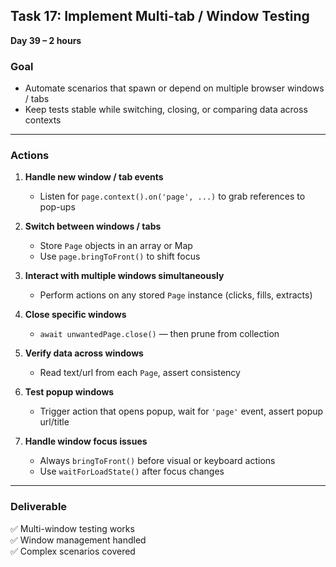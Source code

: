 ## Task 17: Implement Multi-tab / Window Testing  
**Day 39 – 2 hours**

### Goal  
- Automate scenarios that spawn or depend on multiple browser windows / tabs  
- Keep tests stable while switching, closing, or comparing data across contexts  

---

### Actions  
1. **Handle new window / tab events**  
   - Listen for `page.context().on('page', ...)` to grab references to pop-ups  

2. **Switch between windows / tabs**  
   - Store `Page` objects in an array or Map  
   - Use `page.bringToFront()` to shift focus  

3. **Interact with multiple windows simultaneously**  
   - Perform actions on any stored `Page` instance (clicks, fills, extracts)  

4. **Close specific windows**  
   - `await unwantedPage.close()` — then prune from collection  

5. **Verify data across windows**  
   - Read text/url from each `Page`, assert consistency  

6. **Test popup windows**  
   - Trigger action that opens popup, wait for `'page'` event, assert popup url/title  

7. **Handle window focus issues**  
   - Always `bringToFront()` before visual or keyboard actions  
   - Use `waitForLoadState()` after focus changes  

---

### Deliverable  
✅ Multi-window testing works  
✅ Window management handled  
✅ Complex scenarios covered  